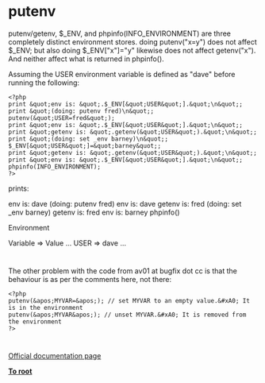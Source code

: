# putenv





putenv/getenv, $_ENV, and phpinfo(INFO_ENVIRONMENT) are three completely distinct environment stores. doing putenv(&quot;x=y&quot;) does not affect $_ENV; but also doing $_ENV[&quot;x&quot;]=&quot;y&quot; likewise does not affect getenv(&quot;x&quot;). And neither affect what is returned in phpinfo().

Assuming the USER environment variable is defined as &quot;dave&quot; before running the following:



```
<?php
print &quot;env is: &quot;.$_ENV[&quot;USER&quot;].&quot;\n&quot;;
print &quot;(doing: putenv fred)\n&quot;;
putenv(&quot;USER=fred&quot;);
print &quot;env is: &quot;.$_ENV[&quot;USER&quot;].&quot;\n&quot;;
print &quot;getenv is: &quot;.getenv(&quot;USER&quot;).&quot;\n&quot;;
print &quot;(doing: set _env barney)\n&quot;;
$_ENV[&quot;USER&quot;]=&quot;barney&quot;;
print &quot;getenv is: &quot;.getenv(&quot;USER&quot;).&quot;\n&quot;;
print &quot;env is: &quot;.$_ENV[&quot;USER&quot;].&quot;\n&quot;;
phpinfo(INFO_ENVIRONMENT);
?>
```


prints:

env is: dave
(doing: putenv fred)
env is: dave
getenv is: fred
(doing: set _env barney)
getenv is: fred
env is: barney
phpinfo()

Environment

Variable =&gt; Value
...
USER =&gt; dave
...

  

#



The other problem with the code from av01 at bugfix dot cc is that
the behaviour is as per the comments here, not there:


```
<?php
putenv(&apos;MYVAR=&apos;); // set MYVAR to an empty value.&#xA0; It is in the environment
putenv(&apos;MYVAR&apos;); // unset MYVAR.&#xA0; It is removed from the environment
?>
```



  

#

[Official documentation page](https://www.php.net/manual/en/function.putenv.php)

**[To root](/README.md)**